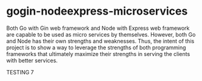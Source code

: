 # gogin-nodeexpress-microservices

Both Go with Gin web framework and Node with Express web framework are capable to be used as micro services by themselves. However, both Go and Node has their own strengths and weaknesses. Thus, the intent of this project is to show a way to leverage the strengths of both programming frameworks that ultimately maximize their strengths in serving the clients with better services.

TESTING 7